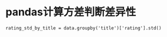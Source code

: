 pandas计算方差判断差异性
=====================
```
rating_std_by_title = data.groupby('title')['rating'].std()
```